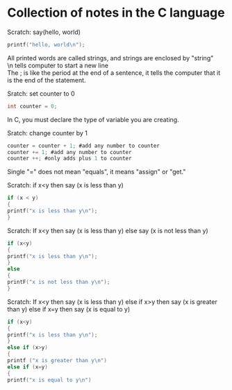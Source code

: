 # Collection of notes in the C language

Scratch:  say(hello, world)

```C
printf("hello, world\n");
```

All printed words are called strings, and strings are enclosed by "string"<br>
\n tells computer to start a new line<br>
The ; is like the period at the end of a sentence, it tells the computer that it is the end of the statement.<br>

Sratch:  set counter to 0

```C
int counter = 0;
```

In C, you must declare the type of variable you are creating.

Sratch: change counter by 1

```C
counter = counter + 1; #add any number to counter
counter += 1; #add any number to counter
counter ++; #only adds plus 1 to counter
```

Single "=" does not mean "equals", it means "assign" or "get."

Scratch: if x<y then say (x is less than y)

```C
if (x < y)
{
printf("x is less than y\n");
}
```

Scratch: If x<y then say (x is less than y) else say (x is not less than y)

```C
if (x<y)
{
printf("x is less than y\n");
}
else
{
printF("x is not less than y\n");
}
```

Scratch: If x<y then say (x is less than y) else if x>y then say (x is greater than y) else if x=y then say (x is equal to y)

```C
if (x<y)
{
printf("x is less than y\n");
}
else if (x>y)
{
printf ("x is greater than y\n")
else if (x=y)
{
printf("x is equal to y\n")
```
